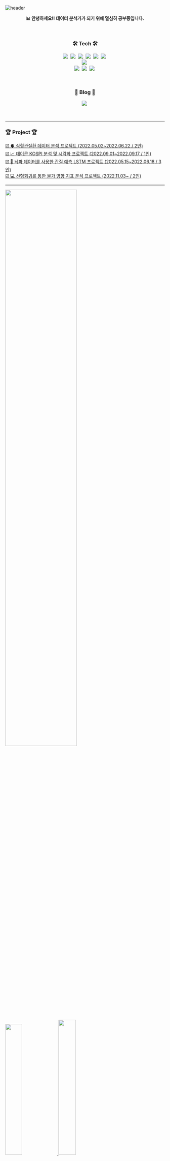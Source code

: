 ![header](https://capsule-render.vercel.app/api?type=transparent&height=260&section=header&text=MinguKang&&fontColor=7b68ee&fontSize=100&&animation=fadeIn&fontAlignY=50&desc=%20&descAlignY=50&descAlign=50)  

<p align="center"><b>📊 안녕하세요!! 데이터 분석가가 되기 위해 열심히 공부중입니다.</b></p>  

</br>    

<h3 align="center">🛠 Tech 🛠</h3>

<p align="center">
  <img src="https://img.shields.io/badge/-Python-3776AB?style=flat-square&logo=Python&logoColor=white"/></a>&nbsp 
  <img src="https://img.shields.io/badge/-pandas-150458?style=flat-square&logo=pandas&logoColor=white"/></a>&nbsp
  <img src="https://img.shields.io/badge/-RStudio-75AADB?style=flat-square&logo=RStudio&logoColor=white"/></a>&nbsp  
  <img src="https://img.shields.io/badge/-R-276DC3?style=flat-square&logo=R&logoColor=white"/></a>&nbsp 
  <!--<img src="https://img.shields.io/badge/-MySQL-4479A1?style=flat-square&logo=MySQL&logoColor=white"/></a>&nbsp-->  
  <img src="https://img.shields.io/badge/-Linux-faed27?style=flat-square&logo=Linux&logoColor=black"/></a>&nbsp  
  <img src="https://img.shields.io/badge/-PyTorch-EE4C2C?style=flat-square&logo=PyTorch&logoColor=white"/></a>&nbsp
  <br>  
  <img src="https://img.shields.io/badge/-Plotly-3F4F75?style=flat-square&logo=Plotly&logoColor=white"/></a>&nbsp
  <!--<img src="https://img.shields.io/badge/-Tableau-E97627?style=flat-square&logo=Tableau&logoColor=white"/></a>&nbsp-->
  <br>  
  <img src="https://img.shields.io/badge/-Jupyter-F37626?style=flat-square&logo=Jupyter&logoColor=white"/></a>&nbsp
  <img src="https://img.shields.io/badge/-Markdown-ffffff?style=flat-square&logo=Markdown&logoColor=black"/></a>&nbsp  
  <img src="https://img.shields.io/badge/-Visual Studio Code-007ACC?style=flat-square&logo=Visual Studio Code&logoColor=white"/></a>&nbsp
</p>  

<br>  

<h3 align="center"> 🚩 Blog 🚩 </h3>  
<p align="center">  
  <a href="https://nyamin9.github.io/"><img src="https://img.shields.io/badge/Tech%20Blog-ffffff?style=flat-square&logo=GitHub&logoColor=black&link=https://nyamin9.github.io/"/></a>&nbsp  
</p>  

<br>  

***  


<h3 align="left"> 🏆 Project 🏆 </h3>  
<p align='left'>
  <a href="https://github.com/nyamin9/Data-Mining/tree/main/Project">☑️ 🫀 심혈관질환 데이터 분석 프로젝트 (2022.05.02~2022.06.22 / 2인)</a>&nbsp  
  <br>
  <a href="https://github.com/nyamin9/Project/tree/main/2022%20%EB%8D%B0%EC%9D%B4%EC%BD%98%20KOSPI%20%EB%B6%84%EC%84%9D%20%ED%94%84%EB%A1%9C%EC%A0%9D%ED%8A%B8">☑️ 📈 데이콘 KOSPI 분석 및 시각화 프로젝트 (2022.09.01~2022.09.17 / 1인)</a>&nbsp  
  <br>  
  <a href="https://github.com/nyamin9/Project/tree/main/2022-1%20BME%20AI">☑️ 🧠 뇌파 데이터를 사용한 간질 예측 LSTM 프로젝트 (2022.05.15~2022.06.18 / 3인)</a>&nbsp  
  <br>
  <a href="https://github.com/nyamin9/Project/tree/main/2022-2%20Finance%20Analytics">☑️ 💻 선형회귀를 통한 물가 영향 지표 분석 프로젝트 (2022.11.03~ / 2인)</a>&nbsp 
</p>  
  

***     
 

<a href="s">
  <img src = "http://github-profile-summary-cards.vercel.app/api/cards/profile-details?username=nyamin9&theme=nord_dark" / width="67%">  
</a>  
<a href="s">
  <img src = "http://github-profile-summary-cards.vercel.app/api/cards/productive-time?username=nyamin9&theme=nord_dark&utcOffset=8" / width = "32.5%">  
</a>  

<a href="s">
  <img src = "http://github-profile-summary-cards.vercel.app/api/cards/repos-per-language?username=nyamin9&theme=nord_dark" / width = "33%">  
</a>  
<a href="s">
  <img src = "http://github-profile-summary-cards.vercel.app/api/cards/most-commit-language?username=nyamin9&theme=nord_dark" / width = "33%">  
</a>  
<a href="s">
  <img src = "http://github-profile-summary-cards.vercel.app/api/cards/stats?username=nyamin9&theme=nord_dark" / width = "33%">  
</a>  

*** 
